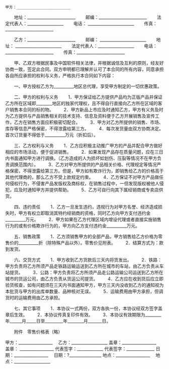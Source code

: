 
 


    甲方：________________________
　　地址：________________________
　　邮编：________________________
　　法定代表人：__________________
　　电话： _______________________
　　传真：________________________


　　乙方：________________________
　　邮编： _______________________
　　地址： _______________________
　　法定代表人：__________________
　　电话：________________________
　　传真：________________________


　　甲、乙双方根据民事及中国软件相关法律，并根据诚信及互利的原则，经友好协商一致，签定此合同。双方申明都已理解并认可了本合同的所有内容，同意承担各自所应承担的权利与义务，严格执行本合同如下内容：


　　一、甲方授权乙方为__________地区总代理，享受甲方制定的一切优惠政策。


　　二、甲方的权利与义务
　　1．甲方保证给乙方提供产品均为正版产品并保证乙方所在区域即________地区的独家代理权，且不得自行直接向乙方所在区域的客户销售本合同的标的物。
　　2．甲方新品上市应及时通知乙方，甲方有义务及时为乙方提供与产品销售相关的技术支持、信息及资料便于乙方开展销售及宣传工作，乙方在销售方面应积极密切配合。
　　3．甲方对乙方所提供的销售、市场、库存等信息严格保密，不得泄露给第三方。
　　4．每次发货量由双方协商决定。首次订货量不得低于__________万元（折扣后）。


　　三、乙方权利与义务
　　1．乙方应积极主动推广甲方的产品并配合甲方做好相应的市场活动，便于促进销售。
　　2．如果发现产品存在质量问题，应在三日内书面通知甲方进行调换。（乙方造成的人为损坏如划伤、压裂等情况不在甲方负责调换范围内）。
　　3．乙方对甲方所提供的产品相关价格、代理规定等情况严格保密，不得泄露给第三方。但是，甲方如有欺诈行为，即销售给乙方的价格高于其他代理商的，那么乙方不受上款规定约束。
　　4．乙方保证不对甲方产品做任何侵权行为，不侵害产品发版权及商标权，在销售过程中，一但发现版权被他人侵犯，应及时通知甲方并提供帮助。
　　5．乙方可自行向其下属经销商或专卖店供货。


　　四、违约责任
　　1．乙方一旦发生违约，违规行为对甲方名誉、经济造成损失时，甲方有权立即取消其特约经销商的资格，同时乙方向甲方支付违约金__________万元。
　　2．甲方如果在乙方代理区域内增设代理或者直接实施销售行为的或有价格欺诈行为的，甲方向乙方支付违约金__________万元。


　　五、销售政策
　　1．乙方须销售甲方的全部产品，甲方销售给乙方价格为零售价的__________折（除特殊产品以外）。零售价见附表。
　　2．结算方式为：款到发货。


　　六、交货方式
　　1．甲方收到乙方货款后三天内将货发出。
　　2．铁路：甲方负责将乙方所须产品走铁路运输运送到乙方所在城市的车站，由乙方负责从车站提货。
　　3．公路：甲方负责将乙方所须产品走公路运输公司运送到乙方所在城市的货运公司，由乙方负责从货运公司提货。
　　4．乙方应在收到货后应立即验货核查，如有问题须在三天内书面通知甲方，甲方三天内没收到乙方的通知视为本批货与甲方的出库单数量、品种核对无误。
　　5．运输费用由甲方承担，但调货时的运输费用由乙方承担。


　　七、其它事项
　　1．本协议一式两份，双方各执一份，本协议经双方签字盖章后生效。
　　2．本协议传真复印件有效。
　　3．本协议有效期限为________年______月_____日至_________年________月_______日。


　　附件　零售价格表（略）


 


甲方：_________________　  乙方：__________________
盖章：_________________　  盖章： _________________
代表签字：_____________    代表签字：______________
日期：_________________　  日期：?________________
地点：_________________　  地点：__________________
 


 

 
 
 
 
 
  


  
 

  


  


  
 
 
 
 


